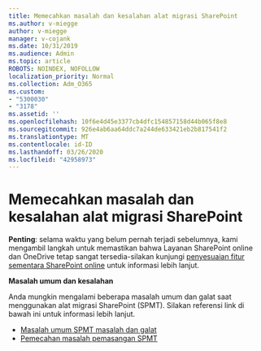 ```yaml
---
title: Memecahkan masalah dan kesalahan alat migrasi SharePoint
ms.author: v-miegge
author: v-miegge
manager: v-cojank
ms.date: 10/31/2019
ms.audience: Admin
ms.topic: article
ROBOTS: NOINDEX, NOFOLLOW
localization_priority: Normal
ms.collection: Adm_O365
ms.custom:
- "5300030"
- "3178"
ms.assetid: ''
ms.openlocfilehash: 10f6e4d45e3377cb4dfc154857158d44b065f8e8
ms.sourcegitcommit: 926e4ab6aa64ddc7a244de633421eb2b817541f2
ms.translationtype: MT
ms.contentlocale: id-ID
ms.lasthandoff: 03/26/2020
ms.locfileid: "42958973"
---
```

# <a name="troubleshooting-sharepoint-migration-tool-issues-and-errors"></a>Memecahkan masalah dan kesalahan alat migrasi SharePoint

**Penting**: selama waktu yang belum pernah terjadi sebelumnya, kami mengambil langkah untuk memastikan bahwa Layanan SharePoint online dan OneDrive tetap sangat tersedia-silakan kunjungi [penyesuaian fitur sementara SharePoint online](https://aka.ms/ODSPAdjustments) untuk informasi lebih lanjut.

**Masalah umum dan kesalahan**

Anda mungkin mengalami beberapa masalah umum dan galat saat menggunakan alat migrasi SharePoint (SPMT). Silakan referensi link di bawah ini untuk informasi lebih lanjut.

* [Masalah umum SPMT masalah dan galat](https://docs.microsoft.com/sharepointmigration/troubleshooting-common-spmt-issues)
* [Pemecahan masalah pemasangan SPMT](https://docs.microsoft.com/sharepointmigration/spmt-install-issues)